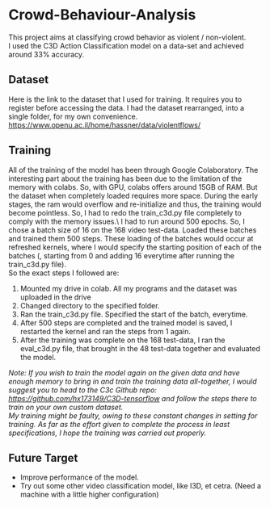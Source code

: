 # Crowd-Behaviour-Analysis #
This project aims at classifying crowd behavior as violent / non-violent.\
I used the C3D Action Classification model on a data-set and achieved around 33% accuracy.
## Dataset ##
Here is the link to the dataset that I used for training. It requires you to register before accessing the data. I had the dataset rearranged, into a single folder, for my own convenience.\
https://www.openu.ac.il/home/hassner/data/violentflows/
## Training ##
All of the training of the model has been through Google Colaboratory. The interesting part about the training has been due to the limitation of the memory with colabs. So, with GPU, colabs offers around 15GB of RAM. But the dataset when completely loaded requires more space. During the early stages, the ram would overflow and re-initialize and thus, the training would become pointless. So, I had to redo the train_c3d.py file completely to comply with the memory issues.\ 
I had to run around 500 epochs. So, I chose a batch size of 16 on the 168 video test-data. Loaded these batches and trained them 500 steps. These loading of the batches would occur at refreshed kernels, where I would specify the starting position of each of the batches (, starting from 0 and adding 16 everytime after running the train_c3d.py file).\
So the exact steps I followed are:
1. Mounted my drive in colab. All my programs and the dataset was uploaded in the drive
2. Changed directory to the specified folder.
3. Ran the train_c3d.py file. Specified the start of the batch, everytime.
4. After 500 steps are completed and the trained model is saved, I restarted the kernel and ran the steps from 1 again.
5. After the training was complete on the 168 test-data, I ran the eval_c3d.py file, that brought in the 48 test-data together and evaluated the model.

*Note: If you wish to train the model again on the given data and have enough memory to bring in and train the training data all-together, I would suggest you to head to the C3c Github repo: https://github.com/hx173149/C3D-tensorflow and follow the steps there to train on your own custom dataset.\
My training might be faulty, owing to these constant changes in setting for training. As far as the effort given to complete the process in least specifications, I hope the training was carried out properly.*
## Future Target ##
* Improve performance of the model.
* Try out some other video classification model, like I3D, et cetra. (Need a machine with a little higher configuration) 
